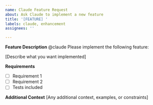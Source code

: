 ```yaml
---
name: Claude Feature Request
about: Ask Claude to implement a new feature
title: '[FEATURE] '
labels: claude, enhancement
assignees: ''

---
```


**Feature Description**
@claude Please implement the following feature:

[Describe what you want implemented]

**Requirements**
- [ ] Requirement 1
- [ ] Requirement 2
- [ ] Tests included

**Additional Context**
[Any additional context, examples, or constraints]